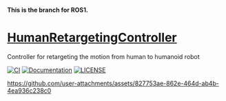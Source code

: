 **This is the branch for ROS1.**

# [HumanRetargetingController](https://github.com/isri-aist/HumanRetargetingController)
Controller for retargeting the motion from human to humanoid robot

[![CI](https://github.com/isri-aist/HumanRetargetingController/actions/workflows/ci.yaml/badge.svg)](https://github.com/isri-aist/HumanRetargetingController/actions/workflows/ci.yaml)
[![Documentation](https://img.shields.io/badge/doxygen-online-brightgreen?logo=read-the-docs&style=flat)](https://isri-aist.github.io/HumanRetargetingController/)
[![LICENSE](https://img.shields.io/github/license/isri-aist/HumanRetargetingController)](https://github.com/isri-aist/HumanRetargetingController/blob/master/LICENSE)

https://github.com/user-attachments/assets/827753ae-862e-464d-ab4b-4ea936c238c0
